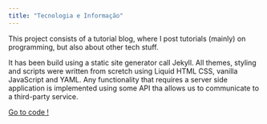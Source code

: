 ```yaml
---
title: "Tecnologia e Informação"
---
```


This project consists of a tutorial blog, where I post tutorials (mainly) on programming, but also about other tech stuff. 

It has been build using a static site generator call Jekyll. All themes, styling and  scripts were written from scretch using Liquid HTML CSS, vanilla JavaScript and YAML. Any functionality that requires a server side application is implemented using some API tha allows us to communicate to a third-party service. 

[Go to code !](https://github.com/Quas1Dev/QuasiDev)